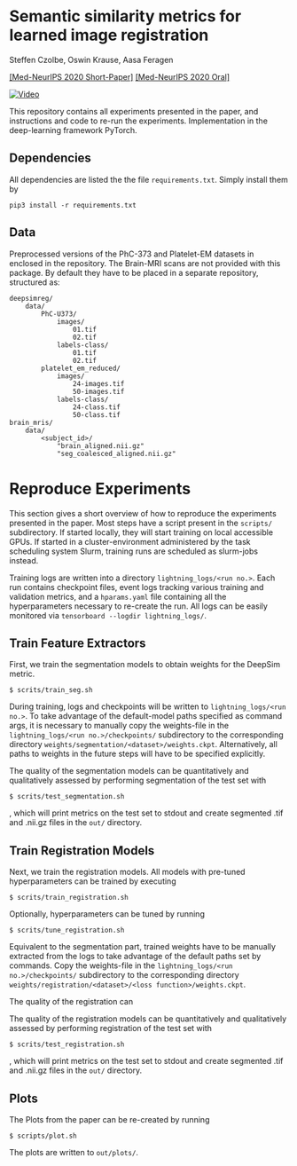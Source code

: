 # Semantic similarity metrics for learned image registration

Steffen Czolbe, Oswin Krause, Aasa Feragen

[[Med-NeurIPS 2020 Short-Paper]](https://arxiv.org/abs/2011.05735) [[Med-NeurIPS 2020 Oral]](https://youtu.be/GV4r2fOe0Oo)

[![Video](https://img.youtube.com/vi/GV4r2fOe0Oo/hqdefault.jpg)](https://youtu.be/GV4r2fOe0Oo)

This repository contains all experiments presented in the paper, and instructions and code to re-run the experiments. Implementation in the deep-learning framework PyTorch.

## Dependencies

All dependencies are listed the the file `requirements.txt`. Simply install them by

```
pip3 install -r requirements.txt
```

## Data

Preprocessed versions of the PhC-373 and Platelet-EM datasets in enclosed in the repository. The Brain-MRI scans are not provided with this package. By default they have to be placed in a separate repository, structured as:

```
deepsimreg/
    data/
        PhC-U373/
            images/
                01.tif
                02.tif
            labels-class/
                01.tif
                02.tif
        platelet_em_reduced/
            images/
                24-images.tif
                50-images.tif
            labels-class/
                24-class.tif
                50-class.tif
brain_mris/
    data/
        <subject_id>/
            "brain_aligned.nii.gz"
            "seg_coalesced_aligned.nii.gz"
```

# Reproduce Experiments

This section gives a short overview of how to reproduce the experiments presented in the paper. Most steps have a script present in the `scripts/` subdirectory. If started locally, they will start training on local accessible GPUs. If started in a cluster-environment administered by the task scheduling system Slurm, training runs are scheduled as slurm-jobs instead.

Training logs are written into a directory `lightning_logs/<run no.>`. Each run contains checkpoint files, event logs tracking various training and validation metrics, and a `hparams.yaml` file containing all the hyperparameters necessary to re-create the run. All logs can be easily monitored via `tensorboard --logdir lightning_logs/`.

## Train Feature Extractors

First, we train the segmentation models to obtain weights for the DeepSim metric.

```
$ scrits/train_seg.sh
```

During training, logs and checkpoints will be written to `lightning_logs/<run no.>`. To take advantage of the default-model paths specified as command args, it is necessary to manually copy the weights-file in the `lightning_logs/<run no.>/checkpoints/` subdirectory to the corresponding directory `weights/segmentation/<dataset>/weights.ckpt`. Alternatively, all paths to weights in the future steps will have to be specified explicitly.

The quality of the segmentation models can be quantitatively and qualitatively assessed by performing segmentation of the test set with

```
$ scrits/test_segmentation.sh
```

, which will print metrics on the test set to stdout and create segmented .tif and .nii.gz files in the `out/` directory.

## Train Registration Models

Next, we train the registration models. All models with pre-tuned hyperparameters can be trained by executing

```
$ scrits/train_registration.sh
```

Optionally, hyperparameters can be tuned by running

```
$ scrits/tune_registration.sh
```

Equivalent to the segmentation part, trained weights have to be manually extracted from the logs to take advantage of the default paths set by commands. Copy the weights-file in the `lightning_logs/<run no.>/checkpoints/` subdirectory to the corresponding directory `weights/registration/<dataset>/<loss function>/weights.ckpt`.

The quality of the registration can

The quality of the registration models can be quantitatively and qualitatively assessed by performing registration of the test set with

```
$ scrits/test_registration.sh
```

, which will print metrics on the test set to stdout and create segmented .tif and .nii.gz files in the `out/` directory.

## Plots

The Plots from the paper can be re-created by running

```
$ scripts/plot.sh
```

The plots are written to `out/plots/`.
